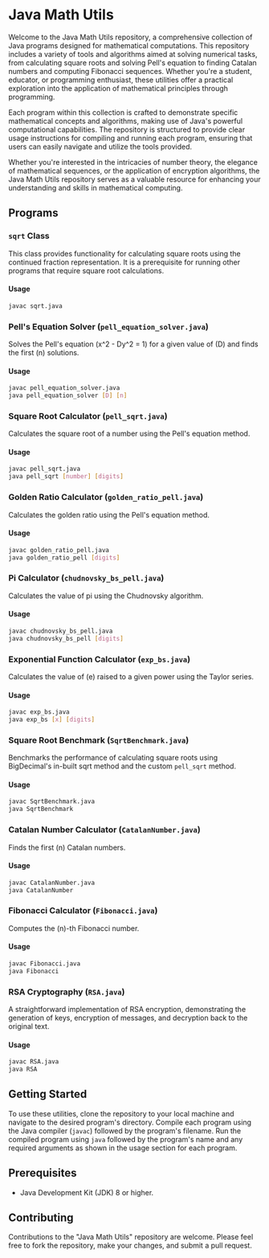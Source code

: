 # Java Math Utils

Welcome to the Java Math Utils repository, a comprehensive collection of Java programs designed for mathematical computations. This repository includes a variety of tools and algorithms aimed at solving numerical tasks, from calculating square roots and solving Pell's equation to finding Catalan numbers and computing Fibonacci sequences. Whether you're a student, educator, or programming enthusiast, these utilities offer a practical exploration into the application of mathematical principles through programming.

Each program within this collection is crafted to demonstrate specific mathematical concepts and algorithms, making use of Java's powerful computational capabilities. The repository is structured to provide clear usage instructions for compiling and running each program, ensuring that users can easily navigate and utilize the tools provided.

Whether you're interested in the intricacies of number theory, the elegance of mathematical sequences, or the application of encryption algorithms, the Java Math Utils repository serves as a valuable resource for enhancing your understanding and skills in mathematical computing.

## Programs

### `sqrt` Class

This class provides functionality for calculating square roots using the continued fraction representation. It is a prerequisite for running other programs that require square root calculations.

#### Usage

```bash
javac sqrt.java
```

### Pell's Equation Solver (`pell_equation_solver.java`)

Solves the Pell's equation \(x^2 - Dy^2 = 1\) for a given value of \(D\) and finds the first \(n\) solutions.

#### Usage

```bash
javac pell_equation_solver.java
java pell_equation_solver [D] [n]
```

### Square Root Calculator (`pell_sqrt.java`)

Calculates the square root of a number using the Pell's equation method.

#### Usage

```bash
javac pell_sqrt.java
java pell_sqrt [number] [digits]
```

### Golden Ratio Calculator (`golden_ratio_pell.java`)

Calculates the golden ratio using the Pell's equation method.

#### Usage

```bash
javac golden_ratio_pell.java
java golden_ratio_pell [digits]
```

### Pi Calculator (`chudnovsky_bs_pell.java`)

Calculates the value of pi using the Chudnovsky algorithm.

#### Usage

```bash
javac chudnovsky_bs_pell.java
java chudnovsky_bs_pell [digits]
```

### Exponential Function Calculator (`exp_bs.java`)

Calculates the value of \(e\) raised to a given power using the Taylor series.

#### Usage

```bash
javac exp_bs.java
java exp_bs [x] [digits]
```

### Square Root Benchmark (`SqrtBenchmark.java`)

Benchmarks the performance of calculating square roots using BigDecimal's in-built sqrt method and the custom `pell_sqrt` method.

#### Usage

```bash
javac SqrtBenchmark.java
java SqrtBenchmark
```

### Catalan Number Calculator (`CatalanNumber.java`)

Finds the first \(n\) Catalan numbers.

#### Usage

```bash
javac CatalanNumber.java
java CatalanNumber
```

### Fibonacci Calculator (`Fibonacci.java`)

Computes the \(n\)-th Fibonacci number.

#### Usage

```bash
javac Fibonacci.java
java Fibonacci
```

### RSA Cryptography (`RSA.java`)

A straightforward implementation of RSA encryption, demonstrating the generation of keys, encryption of messages, and decryption back to the original text.

#### Usage

```bash
javac RSA.java
java RSA
```

## Getting Started

To use these utilities, clone the repository to your local machine and navigate to the desired program's directory. Compile each program using the Java compiler (`javac`) followed by the program's filename. Run the compiled program using `java` followed by the program's name and any required arguments as shown in the usage section for each program.

## Prerequisites

- Java Development Kit (JDK) 8 or higher.

## Contributing

Contributions to the "Java Math Utils" repository are welcome. Please feel free to fork the repository, make your changes, and submit a pull request.
